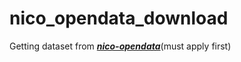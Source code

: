 # nico_opendata_download

Getting dataset from ***[nico-opendata](https://nico-opendata.jp)***(must apply first)


